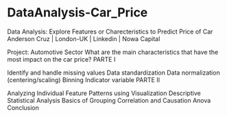 # DataAnalysis-Car_Price
Data Analysis: Explore Features or Charecteristics to Predict Price of Car
Anderson Cruz | London-UK | Linkedin | Nowa Capital

Project: Automotive Sector
What are the main characteristics that have the most impact on the car price?
PARTE I

Identify and handle missing values
Data standardization
Data normalization (centering/scaling)
Binning
Indicator variable
PARTE II

Analyzing Individual Feature Patterns using Visualization
Descriptive Statistical Analysis
Basics of Grouping
Correlation and Causation
Anova
Conclusion
